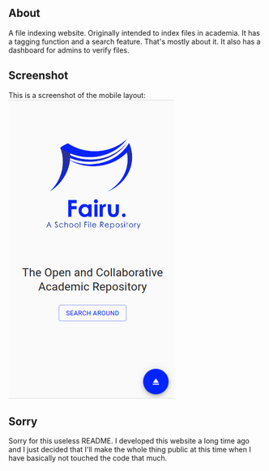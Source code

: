 ## About
A file indexing website. Originally intended to index files in academia. It has a tagging function and a search feature. That's mostly about it. It also has a dashboard for admins to verify files.

## Screenshot
This is a screenshot of the mobile layout: <br />
![Fairu Screenshot](screenshot.png)

## Sorry
Sorry for this useless README. I developed this website a long time ago and I just decided that I'll make the whole thing public at this time when I have basically not touched the code that much. 
